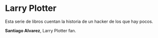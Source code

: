 # Larry Plotter

Esta serie de libros cuentan la historia de un hacker de los que hay pocos.

**Santiago Alvarez**, Larry Plotter fan.